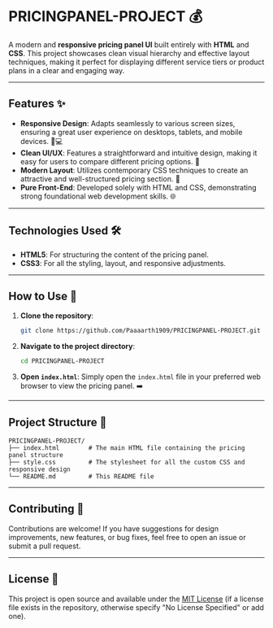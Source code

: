 # PRICINGPANEL-PROJECT 💰

A modern and **responsive pricing panel UI** built entirely with **HTML** and **CSS**. This project showcases clean visual hierarchy and effective layout techniques, making it perfect for displaying different service tiers or product plans in a clear and engaging way.

-----

## Features ✨

  * **Responsive Design**: Adapts seamlessly to various screen sizes, ensuring a great user experience on desktops, tablets, and mobile devices. 📱💻
  * **Clean UI/UX**: Features a straightforward and intuitive design, making it easy for users to compare different pricing options. 👀
  * **Modern Layout**: Utilizes contemporary CSS techniques to create an attractive and well-structured pricing section. 🎨
  * **Pure Front-End**: Developed solely with HTML and CSS, demonstrating strong foundational web development skills. 🌐

-----

## Technologies Used 🛠️

  * **HTML5**: For structuring the content of the pricing panel.
  * **CSS3**: For all the styling, layout, and responsive adjustments.

-----

## How to Use 🚀

1.  **Clone the repository**:
    ```bash
    git clone https://github.com/Paaaarth1909/PRICINGPANEL-PROJECT.git
    ```
2.  **Navigate to the project directory**:
    ```bash
    cd PRICINGPANEL-PROJECT
    ```
3.  **Open `index.html`**:
    Simply open the `index.html` file in your preferred web browser to view the pricing panel. ➡️

-----

## Project Structure 📁

```
PRICINGPANEL-PROJECT/
├── index.html        # The main HTML file containing the pricing panel structure
├── style.css         # The stylesheet for all the custom CSS and responsive design
└── README.md         # This README file
```

-----

## Contributing 🤝

Contributions are welcome\! If you have suggestions for design improvements, new features, or bug fixes, feel free to open an issue or submit a pull request.

-----

## License 📄

This project is open source and available under the [MIT License](https://www.google.com/search?q=LICENSE) (if a license file exists in the repository, otherwise specify "No License Specified" or add one).
